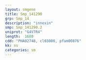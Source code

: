 ```yaml
---
layout: smgene
title: Smp_141290
grp: Smp_14
description: "innexin"
smp: Smp_141290.2
uniprot: "G4V7R4"
length:  1680
cdd: "PHA02748, cl03000, pfam00876"
kk: ns
categories: sm
---
```

